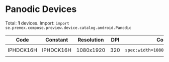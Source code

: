 # Panodic Devices

Total: **1** devices. Import: `import se.premex.compose.preview.device.catalog.android.Panodic`

| Code | Constant | Resolution | DPI | Compose Spec | Preview Usage |
|------|----------|------------|-----|-------------|---------------|
| IPHDCK16H | IPHDCK16H | 1080x1920 | 320 | `spec:width=1080px,height=1920px,dpi=320` | `@Preview(device = Panodic.IPHDCK16H)` |

<!-- Generated automatically. Do not edit manually. -->
